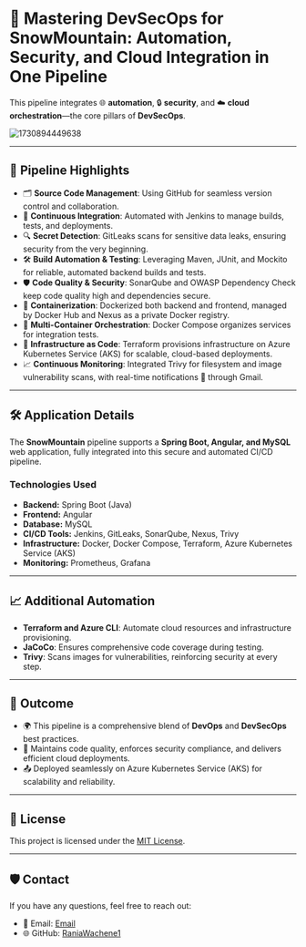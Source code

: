 
# 🚀 **Mastering DevSecOps for SnowMountain: Automation, Security, and Cloud Integration in One Pipeline**

This pipeline integrates 🌐 **automation**, 🔒 **security**, and ☁️ **cloud orchestration**—the core pillars of **DevSecOps**.

![1730894449638](https://github.com/user-attachments/assets/eb2c9319-ccd9-4b7e-beea-d0d84f133cbc)


---

## 🔹 **Pipeline Highlights**
- 🗂️ **Source Code Management**: Using GitHub for seamless version control and collaboration.
- 🔄 **Continuous Integration**: Automated with Jenkins to manage builds, tests, and deployments.
- 🔍 **Secret Detection**: GitLeaks scans for sensitive data leaks, ensuring security from the very beginning.
- 🛠️ **Build Automation & Testing**: Leveraging Maven, JUnit, and Mockito for reliable, automated backend builds and tests.
- 🛡️ **Code Quality & Security**: SonarQube and OWASP Dependency Check keep code quality high and dependencies secure.
- 🐳 **Containerization**: Dockerized both backend and frontend, managed by Docker Hub and Nexus as a private Docker registry.
- 🔗 **Multi-Container Orchestration**: Docker Compose organizes services for integration tests.
- 📜 **Infrastructure as Code**: Terraform provisions infrastructure on Azure Kubernetes Service (AKS) for scalable, cloud-based deployments.
- 📈 **Continuous Monitoring**: Integrated Trivy for filesystem and image vulnerability scans, with real-time notifications 📧 through Gmail.

---

## 🛠️ **Application Details**
The **SnowMountain** pipeline supports a **Spring Boot, Angular, and MySQL** web application, fully integrated into this secure and automated CI/CD pipeline.

### **Technologies Used**
- **Backend:** Spring Boot (Java)
- **Frontend:** Angular
- **Database:** MySQL
- **CI/CD Tools:** Jenkins, GitLeaks, SonarQube, Nexus, Trivy
- **Infrastructure:** Docker, Docker Compose, Terraform, Azure Kubernetes Service (AKS)
- **Monitoring:** Prometheus, Grafana


---

## 📈 **Additional Automation**
- **Terraform and Azure CLI**: Automate cloud resources and infrastructure provisioning.
- **JaCoCo**: Ensures comprehensive code coverage during testing.
- **Trivy**: Scans images for vulnerabilities, reinforcing security at every step.

---

## 🚀 **Outcome**
- 🌍 This pipeline is a comprehensive blend of **DevOps** and **DevSecOps** best practices.
- 🔐 Maintains code quality, enforces security compliance, and delivers efficient cloud deployments.
- 📤 Deployed seamlessly on Azure Kubernetes Service (AKS) for scalability and reliability.

---

## 📜 **License**
This project is licensed under the [MIT License](LICENSE).

---

## 🛡️ **Contact**
If you have any questions, feel free to reach out:
- 📧 Email: [ Email](mailto:your-email@example.com)
- 🌐 GitHub: [RaniaWachene1](https://github.com/RaniaWachene1)

